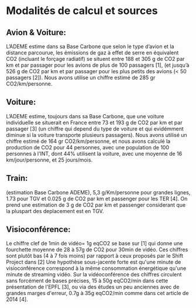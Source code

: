 # Modalités de calcul et sources


## Avion & Voiture: 
L’ADEME estime dans sa Base Carbone que selon le type d’avion et la distance parcourue, les
émissions de gaz à effet de serre en équivalent CO2 (incluant le forçage radiatif) se situent entre 188 et 305 g de
CO2 par km et par passager pour les avions de plus de 100 passagers [1], (et jusqu’à 526 g de CO2 par km et
par passager pour les plus petits des avions (< 50 passagers [2]). Nous avons utilise un chiffre estimé de 285 gr
CO2/km/personne.

## Voiture: 
L’ADEME estime, toujours dans sa Base Carbone, que une voiture individuelle se situerait en France
entre 73 et 193 g de CO2 par km et par passager [3] (un chiffre qui depend du type de voiture et qui evidémment
diminue si la voiture transporte plusieurs passagers). Nous avons utilisé un chiffre estimé de 164 gr
CO2/km/personne, et nous avons calculé la production de CO2 pour 44 personnes, avec une population de 100
personnes à l’INT, dont 44% utilisent la voiture, avec une moyenne de 16 km/jour/personne, et 25 jours/mois.

## Train: 
(estimation Base Carbone ADEME), 5,3 g/Km/personne pour grandes lignes, 1.73 pour TGV et 0.025 g de
CO2 par km et passenger pour les TER [4]. On prend une estimation de 3 g de CO2 par km et passenger
considerant que la pluspart des deplacement est en TGV.

## Visioconférence:
Le chiffre clef de 1min de vidéo= 1g eqCO2 se base sur [1] qui donne une fourchette
moyenne de 28 à 57g de CO2 pour 30min de vidéo. Ces chiffres sont plutôt bas (4 à 7 fois
moins) par rapport à ceux proposés par le Shift Project dans [2]
Une hypothèse sous-jacente forte est qu'une minute de visioconférence correspond à la
même consommation énergétique qu'une minute de streaming vidéo. Sur la
vidéoconférence des chiffres circulent sans forcément de bases précises, 15 à 50g
eqCO2/min dans cette présentation de l'EPFL [3], ou via des études un peu anciennes avec
de grandes marges d'erreur, 0.7g à 35g eqCO2/min comme dans cet article de 2014 [4].

